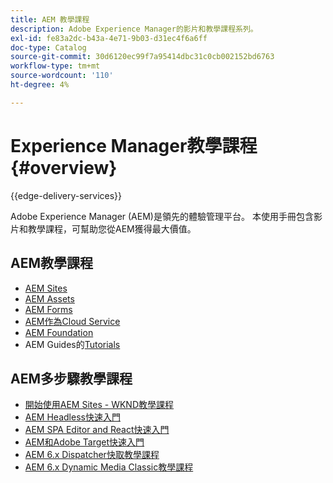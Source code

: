 ```yaml
---
title: AEM 教學課程
description: Adobe Experience Manager的影片和教學課程系列。
exl-id: fe83a2dc-b43a-4e71-9b03-d31ec4f6a6ff
doc-type: Catalog
source-git-commit: 30d6120ec99f7a95414dbc31c0cb002152bd6763
workflow-type: tm+mt
source-wordcount: '110'
ht-degree: 4%

---
```


# Experience Manager教學課程 {#overview}

{{edge-delivery-services}}

Adobe Experience Manager (AEM)是領先的體驗管理平台。 本使用手冊包含影片和教學課程，可幫助您從AEM獲得最大價值。

## AEM教學課程

+ [AEM Sites](https://experienceleague.adobe.com/docs/experience-manager-learn/sites/overview.html)
+ [AEM Assets](https://experienceleague.adobe.com/docs/experience-manager-learn/assets/overview.html)
+ [AEM Forms](https://experienceleague.adobe.com/docs/experience-manager-learn/forms/overview.html)
+ [AEM作為Cloud Service](https://experienceleague.adobe.com/docs/experience-manager-learn/cloud-service/overview.html)
+ [AEM Foundation](https://experienceleague.adobe.com/docs/experience-manager-learn/foundation/overview.html)
+ AEM Guides的[Tutorials](https://experienceleague.adobe.com/docs/experience-manager-guides-learn/tutorials/overview.html)

## AEM多步驟教學課程

+ [開始使用AEM Sites - WKND教學課程](https://experienceleague.adobe.com/docs/experience-manager-learn/getting-started-wknd-tutorial-develop/overview.html)
+ [AEM Headless快速入門](https://experienceleague.adobe.com/docs/experience-manager-learn/getting-started-with-aem-headless/overview.html)
+ [AEM SPA Editor and React快速入門](https://experienceleague.adobe.com/docs/experience-manager-learn/spa-react-tutorial/overview.html)
+ [AEM和Adobe Target快速入門](https://experienceleague.adobe.com/docs/experience-manager-learn/aem-target-tutorial/overview.html)
+ [AEM 6.x Dispatcher快取教學課程](https://experienceleague.adobe.com/docs/experience-manager-learn/dispatcher-tutorial/overview.html)
+ [AEM 6.x Dynamic Media Classic教學課程](https://experienceleague.adobe.com/docs/experience-manager-learn/dynamic-media-classic-tutorial/overview.html)
